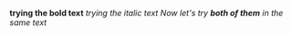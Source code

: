 **trying the bold text**
_trying the italic text_
_Now let's try **both of them** in the same text_
